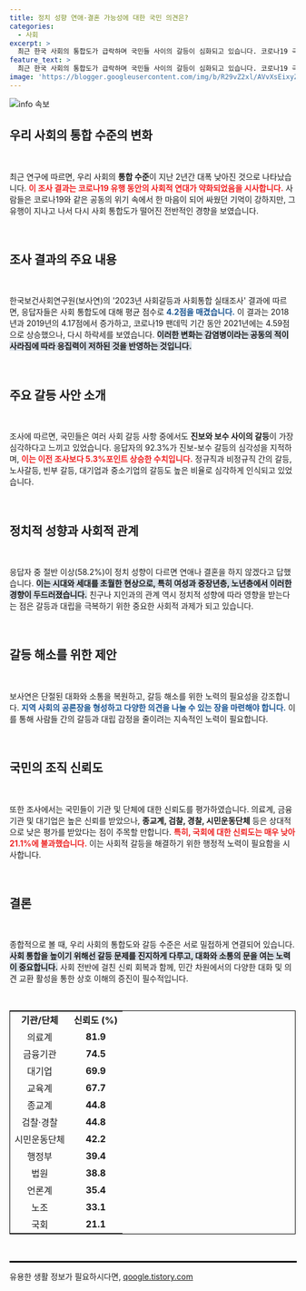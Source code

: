 ```yaml
---
title: 정치 성향 연애·결혼 가능성에 대한 국민 의견은?
categories:
  - 사회
excerpt: >
  최근 한국 사회의 통합도가 급락하며 국민들 사이의 갈등이 심화되고 있습니다. 코로나19 극복 시기의 연대감이 사라진 지금, 정치적 이견으로 인한 연애, 결혼, 대화 불가 상황이 일반화되고 있습니다. 과연 이 갈등의 골을 메울 방법은 무엇인지에 대한 논의가 필요한 시점입니다.
feature_text: >
  최근 한국 사회의 통합도가 급락하며 국민들 사이의 갈등이 심화되고 있습니다. 코로나19 극복 시기의 연대감이 사라진 지금, 정치적 이견으로 인한 연애, 결혼, 대화 불가 상황이 일반화되고 있습니다. 과연 이 갈등의 골을 메울 방법은 무엇인지에 대한 논의가 필요한 시점입니다.
image: 'https://blogger.googleusercontent.com/img/b/R29vZ2xl/AVvXsEixyZcFfHzMRdzZMjFBmAUKJYCLCGyLL1o632UiGVXcaFdKo_bkvkuCioo0uUKlGfBVcT3P84aROyZIXSBEx3Aw5nCQ3pTgDom1WDC4m8eifvWiAmWEEVb4x6G_l8C0QH225ldMjyaFvpxGEBGNO37VmDTDMHGhJPq73UglMfDca1-0aw/s1600/blogspot.png'
---
```


<p><img src="https://blogger.googleusercontent.com/img/b/R29vZ2xl/AVvXsEixyZcFfHzMRdzZMjFBmAUKJYCLCGyLL1o632UiGVXcaFdKo_bkvkuCioo0uUKlGfBVcT3P84aROyZIXSBEx3Aw5nCQ3pTgDom1WDC4m8eifvWiAmWEEVb4x6G_l8C0QH225ldMjyaFvpxGEBGNO37VmDTDMHGhJPq73UglMfDca1-0aw/s1600/blogspot.png" alt="info 속보" /></p>

<h2 data-ke-size="size26">우리 사회의 통합 수준의 변화</h2>

<p data-ke-size="size16">&nbsp;</p> 

<p>최근 연구에 따르면, 우리 사회의 <b>통합 수준</b>이 지난 2년간 대폭 낮아진 것으로 나타났습니다. <b><span style="color: #ee2323;">이 조사 결과는 코로나19 유행 동안의 사회적 연대가 약화되었음을 시사합니다.</span></b> 사람들은 코로나19와 같은 공동의 위기 속에서 한 마음이 되어 싸웠던 기억이 강하지만, 그 유행이 지나고 나서 다시 사회 통합도가 떨어진 전반적인 경향을 보였습니다. </p>

<p data-ke-size="size16">&nbsp;</p> 

<h2 data-ke-size="size26">조사 결과의 주요 내용</h2>

<p data-ke-size="size16">&nbsp;</p> 

<p>한국보건사회연구원(보사연)의 '2023년 사회갈등과 사회통합 실태조사' 결과에 따르면, 응답자들은 사회 통합도에 대해 평균 점수로 <b><span style="color: #1a5490;">4.2점을 매겼습니다.</span></b> 이 결과는 2018년과 2019년의 4.17점에서 증가하고, 코로나19 팬데믹 기간 동안 2021년에는 4.59점으로 상승했으나, 다시 하락세를 보였습니다. <b><span style="background-color: #21538527;">이러한 변화는 감염병이라는 공동의 적이 사라짐에 따라 응집력이 저하된 것을 반영하는 것입니다.</span></b></p>

<p data-ke-size="size16">&nbsp;</p> 

<h2 data-ke-size="size26">주요 갈등 사안 소개</h2>

<p data-ke-size="size16">&nbsp;</p> 

<p>조사에 따르면, 국민들은 여러 사회 갈등 사항 중에서도 <b>진보와 보수 사이의 갈등</b>이 가장 심각하다고 느끼고 있었습니다. 응답자의 92.3%가 진보-보수 갈등의 심각성을 지적하며, <b><span style="color: #ee2323;">이는 이전 조사보다 5.3%포인트 상승한 수치입니다.</span></b> 정규직과 비정규직 간의 갈등, 노사갈등, 빈부 갈등, 대기업과 중소기업의 갈등도 높은 비율로 심각하게 인식되고 있었습니다.</p>

<p data-ke-size="size16">&nbsp;</p> 

<h2 data-ke-size="size26">정치적 성향과 사회적 관계</h2>

<p data-ke-size="size16">&nbsp;</p> 

<p>응답자 중 절반 이상(58.2%)이 정치 성향이 다르면 연애나 결혼을 하지 않겠다고 답했습니다. <b><span style="background-color: #21538527;">이는 시대와 세대를 초월한 현상으로, 특히 여성과 중장년층, 노년층에서 이러한 경향이 두드러졌습니다.</span></b> 친구나 지인과의 관계 역시 정치적 성향에 따라 영향을 받는다는 점은 갈등과 대립을 극복하기 위한 중요한 사회적 과제가 되고 있습니다.</p>

<p data-ke-size="size16">&nbsp;</p> 

<h2 data-ke-size="size26">갈등 해소를 위한 제안</h2>

<p data-ke-size="size16">&nbsp;</p> 

<p>보사연은 단절된 대화와 소통을 복원하고, 갈등 해소를 위한 노력의 필요성을 강조합니다. <b><span style="color: #1a5490;">지역 사회의 공론장을 형성하고 다양한 의견을 나눌 수 있는 장을 마련해야 합니다.</span></b> 이를 통해 사람들 간의 갈등과 대립 감정을 줄이려는 지속적인 노력이 필요합니다. </p>

<p data-ke-size="size16">&nbsp;</p>

<h2 data-ke-size="size26">국민의 조직 신뢰도</h2>

<p data-ke-size="size16">&nbsp;</p> 

<p>또한 조사에서는 국민들이 기관 및 단체에 대한 신뢰도를 평가하였습니다. 의료계, 금융기관 및 대기업은 높은 신뢰를 받았으나, <b>종교계, 검찰, 경찰, 시민운동단체</b> 등은 상대적으로 낮은 평가를 받았다는 점이 주목할 만합니다. <b><span style="color: #ee2323;">특히, 국회에 대한 신뢰도는 매우 낮아 21.1%에 불과했습니다.</span></b> 이는 사회적 갈등을 해결하기 위한 행정적 노력이 필요함을 시사합니다.</p>

<p data-ke-size="size16">&nbsp;</p>

<h2 data-ke-size="size26">결론</h2>

<p data-ke-size="size16">&nbsp;</p> 

<p>종합적으로 볼 때, 우리 사회의 통합도와 갈등 수준은 서로 밀접하게 연결되어 있습니다. <b><span style="background-color: #21538527;">사회 통합을 높이기 위해선 갈등 문제를 진지하게 다루고, 대화와 소통의 문을 여는 노력이 중요합니다.</span></b> 사회 전반에 걸친 신뢰 회복과 함께, 민간 차원에서의 다양한 대화 및 의견 교환 활성을 통한 상호 이해의 증진이 필수적입니다.</p>

<p data-ke-size="size16">&nbsp;</p> 

<table style="width: 100%; border: 1px solid black;">
   <tr>
      <td style="text-align: center; height: 17px;"><b>기관/단체</b></td>
      <td style="text-align: center; height: 17px;"><b>신뢰도 (%)</b></td>
   </tr>
   <tr>
      <td style="text-align: center; height: 17px;">의료계</td>
      <td style="text-align: center; height: 17px;"><b>81.9</b></td>
   </tr>
   <tr>
      <td style="text-align: center; height: 17px;">금융기관</td>
      <td style="text-align: center; height: 17px;"><b>74.5</b></td>
   </tr>
   <tr>
      <td style="text-align: center; height: 17px;">대기업</td>
      <td style="text-align: center; height: 17px;"><b>69.9</b></td>
   </tr>
   <tr>
      <td style="text-align: center; height: 17px;">교육계</td>
      <td style="text-align: center; height: 17px;"><b>67.7</b></td>
   </tr>
   <tr>
      <td style="text-align: center; height: 17px;">종교계</td>
      <td style="text-align: center; height: 17px;"><b>44.8</b></td>
   </tr>
   <tr>
      <td style="text-align: center; height: 17px;">검찰·경찰</td>
      <td style="text-align: center; height: 17px;"><b>44.8</b></td>
   </tr>
   <tr>
      <td style="text-align: center; height: 17px;">시민운동단체</td>
      <td style="text-align: center; height: 17px;"><b>42.2</b></td>
   </tr>
   <tr>
      <td style="text-align: center; height: 17px;">행정부</td>
      <td style="text-align: center; height: 17px;"><b>39.4</b></td>
   </tr>
   <tr>
      <td style="text-align: center; height: 17px;">법원</td>
      <td style="text-align: center; height: 17px;"><b>38.8</b></td>
   </tr>
   <tr>
      <td style="text-align: center; height: 17px;">언론계</td>
      <td style="text-align: center; height: 17px;"><b>35.4</b></td>
   </tr>
   <tr>
      <td style="text-align: center; height: 17px;">노조</td>
      <td style="text-align: center; height: 17px;"><b>33.1</b></td>
   </tr>
   <tr>
      <td style="text-align: center; height: 17px;">국회</td>
      <td style="text-align: center; height: 17px;"><b>21.1</b></td>
   </tr>
</table>

<p data-ke-size="size16">&nbsp;</p> 

<hr style="width: 100%; border: 1px solid black;">
유용한 생활 정보가 필요하시다면, <a href="https://qoogle.tistory.com" rel="dofollow">qoogle.tistory.com</a>


